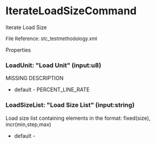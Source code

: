 # IterateLoadSizeCommand

Iterate Load Size

<font size="2">File Reference: stc_testmethodology.xml</font>

<text>Properties</text>

### LoadUnit: "Load Unit" (input:u8)

MISSING DESCRIPTION

* default - PERCENT_LINE_RATE
### LoadSizeList: "Load Size List" (input:string)

Load size list containing elements in the format: fixed(size), incr(min,step,max)

* default - 
